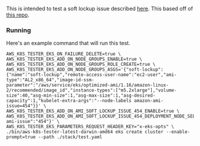 This is intended to test a soft lockup issue described [here](https://github.com/awslabs/amazon-eks-ami/issues/454).
This based off of [this repo](https://github.com/mmerkes/eks-k8s-repro-assistant/tree/master/scenarios/decompression-loop).

### Running

Here's an example command that will run this test.

```
AWS_K8S_TESTER_EKS_ON_FAILURE_DELETE=true \
AWS_K8S_TESTER_EKS_ADD_ON_NODE_GROUPS_ENABLE=true \
AWS_K8S_TESTER_EKS_ADD_ON_NODE_GROUPS_ROLE_CREATE=true \
AWS_K8S_TESTER_EKS_ADD_ON_NODE_GROUPS_ASGS='{"soft-lockup":{"name":"soft-lockup","remote-access-user-name":"ec2-user","ami-type":"AL2_x86_64","image-id-ssm-parameter":"/aws/service/eks/optimized-ami/1.16/amazon-linux-2/recommended/image_id","instance-types":["m5.2xlarge"],"volume-size":40,"asg-min-size":1,"asg-max-size":1,"asg-desired-capacity":1,"kubelet-extra-args":"--node-labels amazon-ami-issue=454"}}' \
AWS_K8S_TESTER_EKS_ADD_ON_AMI_SOFT_LOCKUP_ISSUE_454_ENABLE=true \
AWS_K8S_TESTER_EKS_ADD_ON_AMI_SOFT_LOCKUP_ISSUE_454_DEPLOYMENT_NODE_SELECTOR='{"amazon-ami-issue":"454"}' \
AWS_K8S_TESTER_EKS_PARAMETERS_REQUEST_HEADER_KEY="x-eks-opts" \
./bin/aws-k8s-tester-latest-darwin-amd64 eks create cluster --enable-prompt=true --path ./stack/test.yaml
```
